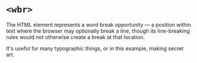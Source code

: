 # `<wbr>`

The HTML [<wbr>](https://developer.mozilla.org/en-US/docs/Web/HTML/Element/wbr) element represents a word break opportunity — a position within text where the browser may optionally break a line, though its line-breaking rules would not otherwise create a break at that location.

It's useful for many typographic things, or in this example, making secret art.

